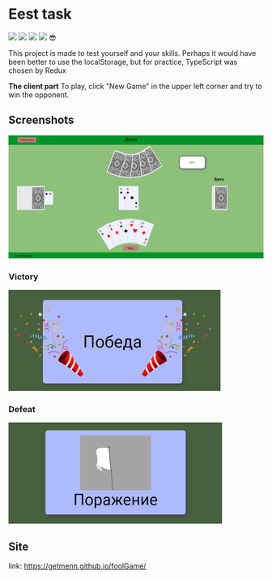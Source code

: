 # Еest task

![](https://img.shields.io/npm/v/react?label=React&style=flat-square) ![](https://img.shields.io/npm/v/sass?label=sass&style=flat-square) ![](https://img.shields.io/npm/v/react-redux?label=React-redux&style=flat-square) ![](https://img.shields.io/npm/v/typescript?label=typescript&style=flat-square) :sunglasses:

This project is made to test yourself and your skills. Perhaps it would have been better to use the localStorage, but for practice, TypeScript was chosen by Redux

**The client part** 
To play, click "New Game" in the upper left corner and try to win the opponent.

## Screenshots

![Game](https://github.com/Getmenn/foolGame/raw/master/src/components/images/readMe/game.jpg)

### Victory
<img src='https://github.com/Getmenn/foolGame/raw/master/src/components/images/readMe/gifVictory.gif' height=200px alt='victory'>

### Defeat 
<img src='https://github.com/Getmenn/foolGame/raw/master/src/components/images/readMe/gifDefeat.gif' height=200px alt='defeat'>


## Site

link: https://getmenn.github.io/foolGame/

